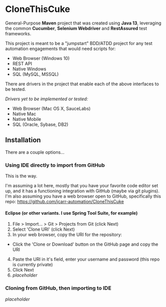 # CloneThisCuke

General-Purpose **Maven** project that was created using **Java 13**, leveraging the common **Cucumber**, **Selenium Webdriver** and **RestAssured** test frameworks.
 
This project is meant to be a "jumpstart" BDD/ATDD project for any test automation engagements that would need scripts for:
- Web Browser (Windows 10)
- REST API
- Native Windows
- SQL (MySQL, MSSQL)

There are drivers in the project that enable each of the above interfaces to be tested.

*Drivers yet to be implemented or tested:*
- Web Browser (Mac OS X, SauceLabs)
- Native Mac
- Native Mobile
- SQL (Oracle, Sybase, DB2)

## Installation

There are a couple options...

### Using IDE directly to import from GitHub

This is the way.

I'm assuming a lot here, mostly that you have your favorite code editor set up, and it has a functioning integration with GitHub (maybe via git plugins).
I'm also assuming you have a web browser open to GitHub, specifically this repo: https://github.com/jcarr-automation/CloneThisCuke

#### Eclipse (or other variants. I use Spring Tool Suite, for example)

1. File > Import... > Git > Projects from Git (click Next)
2. Select 'Clone URI' (click Next)
3. In your web browser, copy the URI for the repository:
- Click the 'Clone or Download' button on the GitHub page and copy the URI
4. Paste the URI in it's field, enter your username and password (this repo is currently private)
5. Click Next
6. _placeholder_

### Cloning from GitHub, then importing to IDE

_placeholder_
